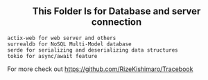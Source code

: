 <div align="center">

## This Folder Is for Database and server connection
</div>

```
actix-web for web server and others
surrealdb for NoSQL Multi-Model database
serde for serializing and deserializing data structures
tokio for async/await feature
```

For more check out https://github.com/RizeKishimaro/Tracebook
